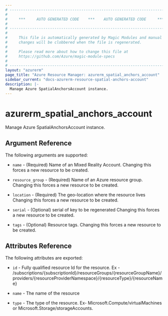 ```yaml
---
# ----------------------------------------------------------------------------
#
#     ***     AUTO GENERATED CODE    ***    AUTO GENERATED CODE     ***
#
# ----------------------------------------------------------------------------
#
#     This file is automatically generated by Magic Modules and manual
#     changes will be clobbered when the file is regenerated.
#
#     Please read more about how to change this file at
#     https://github.com/Azure/magic-module-specs
#
# ----------------------------------------------------------------------------
layout: "azurerm"
page_title: "Azure Resource Manager: azurerm_spatial_anchors_account"
sidebar_current: "docs-azurerm-resource-spatial-anchors-account"
description: |-
  Manage Azure SpatialAnchorsAccount instance.
---
```


# azurerm_spatial_anchors_account

Manage Azure SpatialAnchorsAccount instance.


## Argument Reference

The following arguments are supported:

* `name` - (Required) Name of an Mixed Reality Account. Changing this forces a new resource to be created.

* `resource_group` - (Required) Name of an Azure resource group. Changing this forces a new resource to be created.

* `location` - (Required) The geo-location where the resource lives Changing this forces a new resource to be created.

* `serial` - (Optional) serial of key to be regenerated Changing this forces a new resource to be created.

* `tags` - (Optional) Resource tags. Changing this forces a new resource to be created.

## Attributes Reference

The following attributes are exported:

* `id` - Fully qualified resource Id for the resource. Ex - /subscriptions/{subscriptionId}/resourceGroups/{resourceGroupName}/providers/{resourceProviderNamespace}/{resourceType}/{resourceName}

* `name` - The name of the resource

* `type` - The type of the resource. Ex- Microsoft.Compute/virtualMachines or Microsoft.Storage/storageAccounts.
